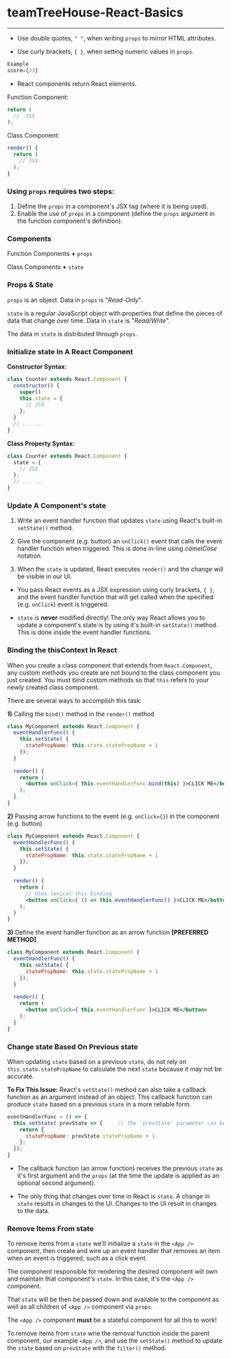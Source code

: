 # teamTreeHouse-React-Basics

___

* Use double quotes, `" "`, when writing `props` to mirror HTML attributes.

* Use curly brackets, `{ }`, when setting numeric values in `props`.
```jsx
Example
score={23}
```

* React components return React elements.

Function Component:
```jsx
return (
  //  JSX
);
```

Class Component:
```jsx
render() {
  return (
    // JSX
  );
}
```

### Using `props` requires two steps:
1. Define the `props` in a component's JSX tag (where it is being used).
2. Enable the use of `props` in a component (define the `props` argument in the function component's definition).

### Components
Function Components **+** `props`

Class Components **+** `state`


### Props & State
`props` is an object. Data in `props` is "_Read-Only_".

`state` is a regular JavaScript object with properties that define the pieces of data that change over time. Data in `state` is "_Read/Write_".

The data in `state` is distributed through `props`.

### Initialize state In A React Component
**Constructor Syntax:**
```jsx
class Counter extends React.Component {
  constructor() {
    super()
    this.state = {
      // JSX
    };
  }
  // ... ...
} 
```

**Class Property Syntax:**
```jsx
class Counter extends React.Component {
  state = {
    // JSX
  };
  // ... ... 
}  
```

### Update A Component's state
1. Write an event handler function that updates `state` using React's built-in `setState()` method.

2. Give the component (e.g. button) an `onClick()` event that calls the event handler function when triggered. This is done in-line using _camelCase_ notation.

3. When the `state` is updated, React executes `render()` and the change will be visible in our UI.

* You pass React events as a JSX expression using curly brackets, `{ }`, and the event handler function that will get called when the specified (e.g. `onClick`) event is triggered.

* `state` is **never** modified directly! The only way React allows you to update a component's state is by using it's built-in `setState()` method. This is done inside the event handler functions.


### Binding the thisContext In React
When you create a class component that extends from `React.Component`, any custom methods you create are not bound to the class component you just created. You must bind custom methods so that `this` refers to your newly created class component.

There are several ways to accomplish this task:

**1)** Calling the `bind()` method in the `render()` method
```jsx
class MyComponent extends React.Component {
  eventHandlerFunc() {
    this.setState( {
      statePropName: this.state.statePropName + 1
    });
  }
  
  render() {
    return (
      <button onClick={ this.eventHandlerFunc.bind(this) }>CLICK ME</button>
    );
  }
}
```

**2)** Passing arrow functions to the event (e.g. `onClick={}`) in the component (e.g. button)
```jsx
class MyComponent extends React.Component {
  eventHandlerFunc() {
    this.setState( {
      statePropName: this.state.statePropName + 1
    });
  }
  
  render() {
    return (
      // Uses lexical-this binding
      <button onClick={ () => this.eventHandlerFunc() }>CLICK ME</button>
    );
  }
}
```

**3)** Define the event handler function as an arrow function **[PREFERRED METHOD]**
```jsx
class MyComponent extends React.Component {
  eventHandlerFunc() {
    this.setState( {
      statePropName: this.state.statePropName + 1
    });
  }
  
  render() {
    return (
      <button onClick={ this.eventHandlerFunc }>CLICK ME</button>
    );
  }
}
```

### Change state Based On Previous state
When updating `state` based on a previous `state`, do not rely on `this.state.statePropName` to calculate the next `state` because it may not be accurate.

**To Fix This Issue:**
React's `setState()` method can also take a callback function as an argument instead of an object. This callback function can produce `state` based on a previous `state` in a more reliable form.

```jsx
eventHandlerFunc = () => {
  this.setState( prevState => {     // The 'prevState' parameter can be named anything you'd like
    return {
      statePropName: prevState.statePropName + 1
    };
  });
}
```

* The callback function (an arrow function) receives the previous `state` as it's first argument and the `props` (at the time the update is applied as an optional second argument).

* The only thing that changes over time in React is `state`. 
A change in `state` results in changes to the UI.
Changes to the UI result in changes to the data.

### Remove Items From state
To remove items from a `state` we'll initialize a `state` in the `<App />` component, then create and wire up an event handler that removes an item when an event is triggered, such as a click event.

The component responsible for rendering the desired component will own and maintain that component's `state`. In this case, it's the `<App />` component.

That `state` will be then be passed down and available to the component as well as all children of `<App />` component via `props`.

The `<App />` component **must** be a stateful component for all this to work!

To remove items from `state` wrie the removal function inside the parent component, our example `<App />`, and use the `setState()` method to update the `state` based on `prevState` with the `filter()` method.







